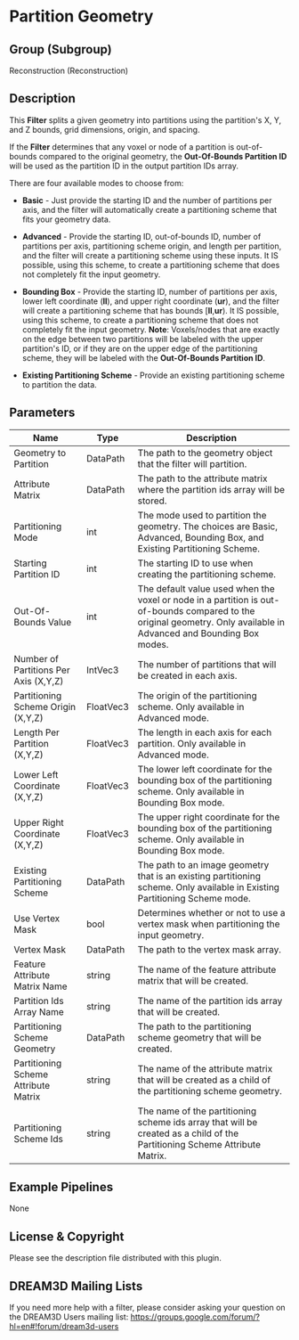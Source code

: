 # Partition Geometry #

## Group (Subgroup) ##

Reconstruction (Reconstruction)

## Description ##

This **Filter** splits a given geometry into partitions using the partition's X, Y, and Z bounds, grid dimensions, origin, and spacing.

If the **Filter** determines that any voxel or node of a partition is out-of-bounds compared to the original geometry, the **Out-Of-Bounds Partition ID** will be used as the partition ID in the output partition IDs array.

There are four available modes to choose from:
+ **Basic** - Just provide the starting ID and the number of partitions per axis, and the filter will automatically create a partitioning scheme that fits your geometry data.
+ **Advanced** - Provide the starting ID, out-of-bounds ID, number of partitions per axis, partitioning scheme origin, and length per partition, and the filter will create a partitioning scheme using these inputs.  It IS possible, using this scheme, to create a partitioning scheme that does not completely fit the input geometry.
+ **Bounding Box** - Provide the starting ID, number of partitions per axis, lower left coordinate (**ll**), and upper right coordinate (**ur**), and the filter will create a partitioning scheme that has bounds [**ll**,**ur**).  It IS possible, using this scheme, to create a partitioning scheme that does not completely fit the input geometry.  **Note**: Voxels/nodes that are exactly on the edge between two partitions will be labeled with the upper partition's ID, or if they are on the upper edge of the partitioning scheme, they will be labeled with the **Out-Of-Bounds Partition ID**.

+ **Existing Partitioning Scheme** - Provide an existing partitioning scheme to partition the data.

## Parameters ##

| Name | Type | Description |
|------|------|------|
| Geometry to Partition | DataPath | The path to the geometry object that the filter will partition. |
| Attribute Matrix | DataPath | The path to the attribute matrix where the partition ids array will be stored. |
| Partitioning Mode | int | The mode used to partition the geometry.  The choices are Basic, Advanced, Bounding Box, and Existing Partitioning Scheme. |
| Starting Partition ID | int | The starting ID to use when creating the partitioning scheme. |
| Out-Of-Bounds Value | int | The default value used when the voxel or node in a partition is out-of-bounds compared to the original geometry. Only available in Advanced and Bounding Box modes. |
| Number of Partitions Per Axis (X,Y,Z) | IntVec3 | The number of partitions that will be created in each axis. |
| Partitioning Scheme Origin (X,Y,Z) | FloatVec3 | The origin of the partitioning scheme. Only available in Advanced mode. |
| Length Per Partition (X,Y,Z) | FloatVec3 | The length in each axis for each partition. Only available in Advanced mode. |
| Lower Left Coordinate (X,Y,Z) | FloatVec3 | The lower left coordinate for the bounding box of the partitioning scheme. Only available in Bounding Box mode. |
| Upper Right Coordinate (X,Y,Z) | FloatVec3 | The upper right coordinate for the bounding box of the partitioning scheme. Only available in Bounding Box mode. |
| Existing Partitioning Scheme | DataPath | The path to an image geometry that is an existing partitioning scheme. Only available in Existing Partitioning Scheme mode. |
| Use Vertex Mask | bool | Determines whether or not to use a vertex mask when partitioning the input geometry. |
| Vertex Mask | DataPath | The path to the vertex mask array. |
| Feature Attribute Matrix Name | string | The name of the feature attribute matrix that will be created. |
| Partition Ids Array Name | string | The name of the partition ids array that will be created. |
| Partitioning Scheme Geometry | DataPath | The path to the partitioning scheme geometry that will be created. |
| Partitioning Scheme Attribute Matrix | string | The name of the attribute matrix that will be created as a child of the partitioning scheme geometry. |
| Partitioning Scheme Ids | string | The name of the partitioning scheme ids array that will be created as a child of the Partitioning Scheme Attribute Matrix. |

## Example Pipelines ##

None

## License & Copyright ##

Please see the description file distributed with this plugin.

## DREAM3D Mailing Lists ##

If you need more help with a filter, please consider asking your question on the DREAM3D Users mailing list:
https://groups.google.com/forum/?hl=en#!forum/dream3d-users